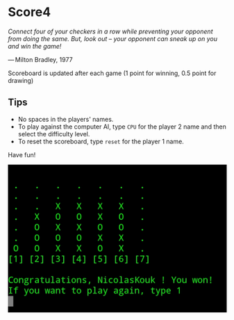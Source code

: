 # Score4

*Connect four of your checkers in a row while preventing your opponent from doing the same. But, look out – your opponent can sneak up on you and win the game!*

— Milton Bradley, 1977

Scoreboard is updated after each game (1 point for winning, 0.5 point for drawing)

## Tips
- No spaces in the players' names.
- To play against the computer AI, type `CPU` for the player 2 name and then select the difficulty level.
- To reset the scoreboard, type `reset` for the player 1 name.

Have fun!

![score4 sample](assets/score4_sample2.jpg)

